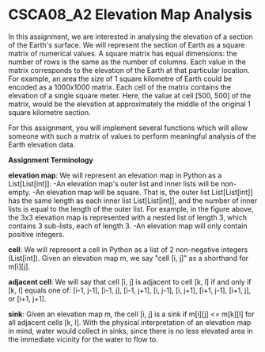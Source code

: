 # CSCA08_A2 Elevation Map Analysis

In this assignment, we are interested in analysing the elevation of a section of the Earth's surface. We will represent the section of Earth as a square matrix of numerical values. A square matrix has equal dimensions: the number of rows is the same as the number of columns. Each value in the matrix corresponds to the elevation of the Earth at that particular location. For example, an area the size of 1 square kilometre of Earth could be encoded as a 1000x1000 matrix. Each cell of the matrix contains the elevation of a single square meter. Here, the value at cell [500, 500] of the matrix, would be the elevation at approximately the middle of the original 1 square kilometre section.

For this assignment, you will implement several functions which will allow someone with such a matrix of values to perform meaningful analysis of the Earth elevation data.

**Assignment Terminology**

**elevation map**: We will represent an elevation map in Python as a List[List[int]]. 
-An elevation map's outer list and inner lists will be non-empty.
-An elevation map will be square. That is, the outer list List[List[int]] has the same length as each inner list List[List[int]], and the number of inner lists is equal to the length of the outer list. For example, in the figure above, the 3x3 elevation map is represented with a nested list of length 3, which contains 3 sub-lists, each of length 3.
-An elevation map will only contain positive integers.
  
**cell**: We will represent a cell in Python as a list of 2 non-negative integers (List[int]). Given an elevation map m, we say "cell [i, j]" as a shorthand for m[i][j].

**adjacent cell**: We will say that cell [i, j] is adjacent to cell [k, l] if and only if [k, l] equals one of:
[i-1, j-1], [i-1, j], [i-1, j+1], [i, j-1], [i, j+1], [i+1, j-1], [i+1, j], or [i+1, j+1].
 
**sink**: Given an elevation map m, the cell [i, j] is a sink if m[i][j] <= m[k][l] for all adjacent cells [k, l]. With the physical interpretation of an elevation map in mind, water would collect in sinks, since there is no less elevated area in the immediate vicinity for the water to flow to. 


